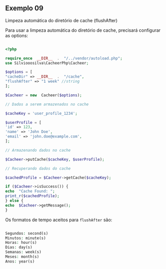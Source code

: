 ## Exemplo 09

<p>Limpeza automática do diretório de cache (flushAfter)</p>

Para usar a limpeza automática do diretório de cache, precisará configurar as options:

```php

<?php

require_once  __DIR__  .  "/../vendor/autoload.php";
use Silviooosilva\CacheerPhp\Cacheer;

$options = [
"cacheDir" => __DIR__  .  "/cache",
"flushAfter" => "1 week" //string
];

$Cacheer = new  Cacheer($options);

// Dados a serem armazenados no cache

$cacheKey = 'user_profile_1234';

$userProfile = [
'id' => 123,
'name' => 'John Doe',
'email' => 'john.doe@example.com',
];

// Armazenando dados no cache

$Cacheer->putCache($cacheKey, $userProfile);

// Recuperando dados do cache

$cachedProfile = $Cacheer->getCache($cacheKey);

if ($Cacheer->isSuccess()) {
echo  "Cache Found: ";
print_r($cachedProfile);
} else {
echo  $Cacheer->getMessage();
}


```

Os formatos de tempo aceitos para `flushAfter` são:

```php

Segundos: second(s)
Minutos: minute(s)
Horas: hour(s)
Dias: day(s)
Semanas: week(s)
Meses: month(s)
Anos: year(s)

```
